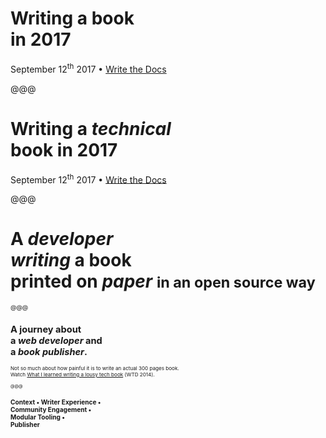 # Writing a book <br> in 2017

September 12<sup>th</sup> 2017 • [Write the Docs][]

[Write the Docs]: http://writethedocs.org/conf/eu/2017/

@@@

# Writing a _technical_<br>book in 2017

September 12<sup>th</sup> 2017 • [Write the Docs][]

[Write the Docs]: http://writethedocs.org/conf/eu/2017/

@@@

# A _developer_ <br> _writing_ a book <br> printed on _paper_ <small>in an open source way<small>

@@@

## A journey about <br> a *web developer* and <br> a *book publisher*.

<small>Not so much about how painful it is to write an actual 300 pages book.
<br>Watch [What I learned writing a lousy tech book][] (WTD 2014).<small>

[What I learned writing a lousy tech book]: https://www.youtube.com/watch?v=w1L2SgQuv6Q

@@@

<!-- .slide: data-state="contrasted" -->

## Context • Writer Experience • <br> Community Engagement • <br> Modular Tooling • <br> Publisher
